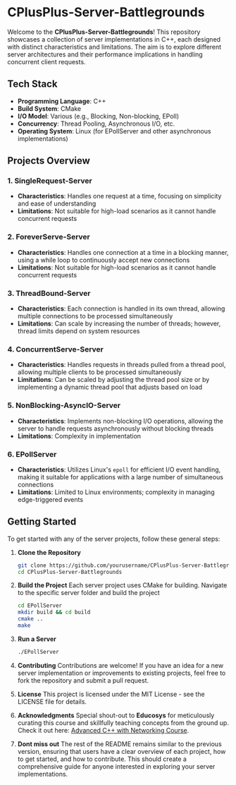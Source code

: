 # CPlusPlus-Server-Battlegrounds

Welcome to the **CPlusPlus-Server-Battlegrounds**! This repository showcases a collection of server implementations in C++, each designed with distinct characteristics and limitations. The aim is to explore different server architectures and their performance implications in handling concurrent client requests.

## Tech Stack

- **Programming Language**: C++
- **Build System**: CMake
- **I/O Model**: Various (e.g., Blocking, Non-blocking, EPoll)
- **Concurrency**: Thread Pooling, Asynchronous I/O, etc.
- **Operating System**: Linux (for EPollServer and other asynchronous implementations)

## Projects Overview

### 1. SingleRequest-Server
- **Characteristics**: Handles one request at a time, focusing on simplicity and ease of understanding
- **Limitations**: Not suitable for high-load scenarios as it cannot handle concurrent requests

### 2. ForeverServe-Server
- **Characteristics**: Handles one connection at a time in a blocking manner, using a while loop to continuously accept new connections
- **Limitations**: Not suitable for high-load scenarios as it cannot handle concurrent requests

### 3. ThreadBound-Server
- **Characteristics**: Each connection is handled in its own thread, allowing multiple connections to be processed simultaneously
- **Limitations**: Can scale by increasing the number of threads; however, thread limits depend on system resources

### 4. ConcurrentServe-Server
- **Characteristics**: Handles requests in threads pulled from a thread pool, allowing multiple clients to be processed simultaneously
- **Limitations**: Can be scaled by adjusting the thread pool size or by implementing a dynamic thread pool that adjusts based on load

### 5. NonBlocking-AsyncIO-Server
- **Characteristics**: Implements non-blocking I/O operations, allowing the server to handle requests asynchronously without blocking threads
- **Limitations**: Complexity in implementation

### 6. EPollServer
- **Characteristics**: Utilizes Linux's `epoll` for efficient I/O event handling, making it suitable for applications with a large number of simultaneous connections
- **Limitations**: Limited to Linux environments; complexity in managing edge-triggered events


## Getting Started

To get started with any of the server projects, follow these general steps:

1. **Clone the Repository**
   ```bash
   git clone https://github.com/yourusername/CPlusPlus-Server-Battlegrounds.git
   cd CPlusPlus-Server-Battlegrounds
   ```

2. **Build the Project**
    Each server project uses CMake for building. Navigate to the specific server folder and build the project
   ```bash
   cd EPollServer
   mkdir build && cd build
   cmake ..
   make
   ```

3. **Run a Server**
   ```bash
   ./EPollServer
   ```

4. **Contributing**
  Contributions are welcome! If you have an idea for a new server implementation or improvements to existing projects, feel free to fork the repository and submit a pull request.

5. **License**
   This project is licensed under the MIT License - see the LICENSE file for details.

6. **Acknowledgments**
   Special shout-out to **Educosys** for meticulously curating this course and skillfully teaching concepts from the ground up. Check it out here: [Advanced C++ with Networking Course](https://register.educosys.com/new-courses/26-advanced-c-with-networking).


7. **Dont miss out**
  The rest of the README remains similar to the previous version, ensuring that users have a clear overview of each project, how to get started, and how to contribute. This should create a comprehensive guide for anyone interested in exploring your server implementations.


